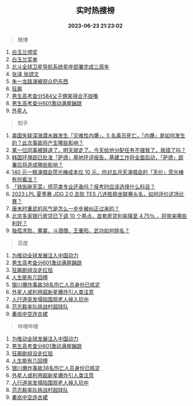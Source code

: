 <div align="center"><h2>实时热搜榜</h2><h4>2023-06-23 21:23:02</h4></div>

> 微博  

1. [白玉兰颁奖](https://s.weibo.com/weibo?q=%23%E7%99%BD%E7%8E%89%E5%85%B0%E9%A2%81%E5%A5%96%23&t=31&band_rank=1&Refer=top)<br />
2. [白玉兰奖单](https://s.weibo.com/weibo?q=%23%E7%99%BD%E7%8E%89%E5%85%B0%E5%A5%96%E5%8D%95%23&t=31&band_rank=2&Refer=top)<br />
3. [北斗全球卫星导航系统星座部署完成三周年](https://s.weibo.com/weibo?q=%23%E5%8C%97%E6%96%97%E5%85%A8%E7%90%83%E5%8D%AB%E6%98%9F%E5%AF%BC%E8%88%AA%E7%B3%BB%E7%BB%9F%E6%98%9F%E5%BA%A7%E9%83%A8%E7%BD%B2%E5%AE%8C%E6%88%90%E4%B8%89%E5%91%A8%E5%B9%B4%23&t=31&band_rank=3&Refer=top)<br />
4. [张译 张颂文](https://s.weibo.com/weibo?q=%E5%BC%A0%E8%AF%91%20%E5%BC%A0%E9%A2%82%E6%96%87&t=31&band_rank=4&Refer=top)<br />
5. [朱一龙路演被观众扔东西](https://s.weibo.com/weibo?q=%23%E6%9C%B1%E4%B8%80%E9%BE%99%E8%B7%AF%E6%BC%94%E8%A2%AB%E8%A7%82%E4%BC%97%E6%89%94%E4%B8%9C%E8%A5%BF%23&t=31&band_rank=5&Refer=top)<br />
6. [狂飙](https://s.weibo.com/weibo?q=%E7%8B%82%E9%A3%99&t=31&band_rank=6&Refer=top)<br />
7. [男生高考查分584父子俩笑得合不拢嘴](https://s.weibo.com/weibo?q=%23%E7%94%B7%E7%94%9F%E9%AB%98%E8%80%83%E6%9F%A5%E5%88%86584%E7%88%B6%E5%AD%90%E4%BF%A9%E7%AC%91%E5%BE%97%E5%90%88%E4%B8%8D%E6%8B%A2%E5%98%B4%23&t=31&band_rank=7&Refer=top)<br />
8. [男生高考查分601激动满屋蹦跳](https://s.weibo.com/weibo?q=%23%E7%94%B7%E7%94%9F%E9%AB%98%E8%80%83%E6%9F%A5%E5%88%86601%E6%BF%80%E5%8A%A8%E6%BB%A1%E5%B1%8B%E8%B9%A6%E8%B7%B3%23&t=31&band_rank=8&Refer=top)<br />
9. [外星人](https://s.weibo.com/weibo?q=%E5%A4%96%E6%98%9F%E4%BA%BA&t=31&band_rank=9&Refer=top)<br />

> 知乎  

1. [美国失联深海潜水器发生「灾难性内爆」，5 名乘员死亡，「内爆」是如何发生的？此次事故将产生哪些影响？](https://www.zhihu.com/question/608085455)<br />
2. [某一位同事被辞退了，明天就走了。今天给他分配任务不理我了，我错了吗？](https://www.zhihu.com/question/607636838)<br />
3. [韩国环境部已批准「萨德」基地环评报告，基建工作将全面启动，「萨德」部署后将造成哪些影响？](https://www.zhihu.com/question/608002674)<br />
4. [140 元一根演唱会荧光棒成本仅 10 元，你对五月天演唱会的「天价」荧光棒有何看法？](https://www.zhihu.com/question/607116754)<br />
5. [「铁饭碗天菜」师范类专业还香吗？报考时应该选择什么科目？](https://www.zhihu.com/theater/93379)<br />
6. [2023 LPL 夏季赛 JDG 2:0 击败 TES 八连胜稳坐联赛头名，如何评价这场比赛？](https://www.zhihu.com/question/608142653)<br />
7. [唐末时重武的风气是怎么一步步被纠正过来的？](https://www.zhihu.com/question/607040290)<br />
8. [北京多家银行房贷已下调 10 个基点，首套房贷利率降至 4.75％ ，将带来哪些利好？](https://www.zhihu.com/question/607787494)<br />
9. [独孤求败、黄裳、斗酒僧、王重阳，武功如何排名？](https://www.zhihu.com/question/606542017)<br />

> 百度  

1. [为推动全球发展注入中国动力](https://www.baidu.com/s?wd=%E4%B8%BA%E6%8E%A8%E5%8A%A8%E5%85%A8%E7%90%83%E5%8F%91%E5%B1%95%E6%B3%A8%E5%85%A5%E4%B8%AD%E5%9B%BD%E5%8A%A8%E5%8A%9B&sa=fyb_news&rsv_dl=fyb_news)<br />
2. [男生高考查分601激动满屋蹦跳](https://www.baidu.com/s?wd=%E7%94%B7%E7%94%9F%E9%AB%98%E8%80%83%E6%9F%A5%E5%88%86601%E6%BF%80%E5%8A%A8%E6%BB%A1%E5%B1%8B%E8%B9%A6%E8%B7%B3&sa=fyb_news&rsv_dl=fyb_news)<br />
3. [狂飙剧组没走红毯](https://www.baidu.com/s?wd=%E7%8B%82%E9%A3%99%E5%89%A7%E7%BB%84%E6%B2%A1%E8%B5%B0%E7%BA%A2%E6%AF%AF&sa=fyb_news&rsv_dl=fyb_news)<br />
4. [人生能有几回搏](https://www.baidu.com/s?wd=%E4%BA%BA%E7%94%9F%E8%83%BD%E6%9C%89%E5%87%A0%E5%9B%9E%E6%90%8F&sa=fyb_news&rsv_dl=fyb_news)<br />
5. [银川爆炸事故38名伤亡人员身份已核定](https://www.baidu.com/s?wd=%E9%93%B6%E5%B7%9D%E7%88%86%E7%82%B8%E4%BA%8B%E6%95%8538%E5%90%8D%E4%BC%A4%E4%BA%A1%E4%BA%BA%E5%91%98%E8%BA%AB%E4%BB%BD%E5%B7%B2%E6%A0%B8%E5%AE%9A&sa=fyb_news&rsv_dl=fyb_news)<br />
6. [外星人或利用超新星爆炸引人类注意](https://www.baidu.com/s?wd=%E5%A4%96%E6%98%9F%E4%BA%BA%E6%88%96%E5%88%A9%E7%94%A8%E8%B6%85%E6%96%B0%E6%98%9F%E7%88%86%E7%82%B8%E5%BC%95%E4%BA%BA%E7%B1%BB%E6%B3%A8%E6%84%8F&sa=fyb_news&rsv_dl=fyb_news)<br />
7. [人行道突发塌陷围观老人掉入坑中](https://www.baidu.com/s?wd=%E4%BA%BA%E8%A1%8C%E9%81%93%E7%AA%81%E5%8F%91%E5%A1%8C%E9%99%B7%E5%9B%B4%E8%A7%82%E8%80%81%E4%BA%BA%E6%8E%89%E5%85%A5%E5%9D%91%E4%B8%AD&sa=fyb_news&rsv_dl=fyb_news)<br />
8. [范志毅率队挑战村超球队](https://www.baidu.com/s?wd=%E8%8C%83%E5%BF%97%E6%AF%85%E7%8E%87%E9%98%9F%E6%8C%91%E6%88%98%E6%9D%91%E8%B6%85%E7%90%83%E9%98%9F&sa=fyb_news&rsv_dl=fyb_news)<br />
9. [秦岚中空连衣裙](https://www.baidu.com/s?wd=%E7%A7%A6%E5%B2%9A%E4%B8%AD%E7%A9%BA%E8%BF%9E%E8%A1%A3%E8%A3%99&sa=fyb_news&rsv_dl=fyb_news)<br />

> 哔哩哔哩  

1. [为推动全球发展注入中国动力](https://www.baidu.com/s?wd=%E4%B8%BA%E6%8E%A8%E5%8A%A8%E5%85%A8%E7%90%83%E5%8F%91%E5%B1%95%E6%B3%A8%E5%85%A5%E4%B8%AD%E5%9B%BD%E5%8A%A8%E5%8A%9B&sa=fyb_news&rsv_dl=fyb_news)<br />
2. [男生高考查分601激动满屋蹦跳](https://www.baidu.com/s?wd=%E7%94%B7%E7%94%9F%E9%AB%98%E8%80%83%E6%9F%A5%E5%88%86601%E6%BF%80%E5%8A%A8%E6%BB%A1%E5%B1%8B%E8%B9%A6%E8%B7%B3&sa=fyb_news&rsv_dl=fyb_news)<br />
3. [狂飙剧组没走红毯](https://www.baidu.com/s?wd=%E7%8B%82%E9%A3%99%E5%89%A7%E7%BB%84%E6%B2%A1%E8%B5%B0%E7%BA%A2%E6%AF%AF&sa=fyb_news&rsv_dl=fyb_news)<br />
4. [人生能有几回搏](https://www.baidu.com/s?wd=%E4%BA%BA%E7%94%9F%E8%83%BD%E6%9C%89%E5%87%A0%E5%9B%9E%E6%90%8F&sa=fyb_news&rsv_dl=fyb_news)<br />
5. [银川爆炸事故38名伤亡人员身份已核定](https://www.baidu.com/s?wd=%E9%93%B6%E5%B7%9D%E7%88%86%E7%82%B8%E4%BA%8B%E6%95%8538%E5%90%8D%E4%BC%A4%E4%BA%A1%E4%BA%BA%E5%91%98%E8%BA%AB%E4%BB%BD%E5%B7%B2%E6%A0%B8%E5%AE%9A&sa=fyb_news&rsv_dl=fyb_news)<br />
6. [外星人或利用超新星爆炸引人类注意](https://www.baidu.com/s?wd=%E5%A4%96%E6%98%9F%E4%BA%BA%E6%88%96%E5%88%A9%E7%94%A8%E8%B6%85%E6%96%B0%E6%98%9F%E7%88%86%E7%82%B8%E5%BC%95%E4%BA%BA%E7%B1%BB%E6%B3%A8%E6%84%8F&sa=fyb_news&rsv_dl=fyb_news)<br />
7. [人行道突发塌陷围观老人掉入坑中](https://www.baidu.com/s?wd=%E4%BA%BA%E8%A1%8C%E9%81%93%E7%AA%81%E5%8F%91%E5%A1%8C%E9%99%B7%E5%9B%B4%E8%A7%82%E8%80%81%E4%BA%BA%E6%8E%89%E5%85%A5%E5%9D%91%E4%B8%AD&sa=fyb_news&rsv_dl=fyb_news)<br />
8. [范志毅率队挑战村超球队](https://www.baidu.com/s?wd=%E8%8C%83%E5%BF%97%E6%AF%85%E7%8E%87%E9%98%9F%E6%8C%91%E6%88%98%E6%9D%91%E8%B6%85%E7%90%83%E9%98%9F&sa=fyb_news&rsv_dl=fyb_news)<br />
9. [秦岚中空连衣裙](https://www.baidu.com/s?wd=%E7%A7%A6%E5%B2%9A%E4%B8%AD%E7%A9%BA%E8%BF%9E%E8%A1%A3%E8%A3%99&sa=fyb_news&rsv_dl=fyb_news)<br />
